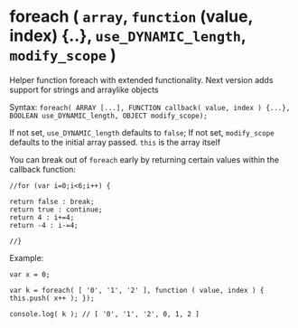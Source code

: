 # foreach ( `array`, `function` (value, index) {..}, `use_DYNAMIC_length`, `modify_scope` )
Helper function foreach with extended functionality.
Next version adds support for strings and arraylike objects

Syntax: `foreach( ARRAY [...], FUNCTION callback( value, index ) {...}, BOOLEAN use_DYNAMIC_length, OBJECT modify_scope);`


If not set, `use_DYNAMIC_length` defaults to `false`;
If not set, `modify_scope` defaults to the initial array passed.
`this` is the array itself

You can break out of `foreach` early by returning certain values within the callback function:

`//for (var i=0;i<6;i++) {`

    return false : break;
    return true : continue;
    return 4 : i+=4;
    return -4 : i-=4;

`//}`

Example:

`var x = 0;`

`var k = foreach( [ '0', '1', '2' ], function ( value, index ) {
    this.push( x++ );
});`

`console.log( k ); // [ '0', '1', '2', 0, 1, 2 ]`
